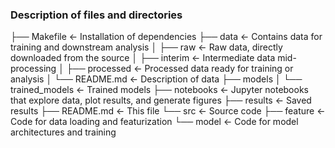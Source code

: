 ### Description of files and directories

├── Makefile    <- Installation of dependencies
├── data    <- Contains data for training and downstream analysis
│   ├── raw    <- Raw data, directly downloaded from the source
│   ├── interim    <- Intermediate data mid-processing
│   ├── processed    <- Processed data ready for training or analysis
│   └── README.md    <- Description of data
├── models
│   └── trained_models    <- Trained models
├── notebooks    <- Jupyter notebooks that explore data, plot results, and generate figures
├── results    <- Saved results
├── README.md    <- This file
└── src    <- Source code
    ├── feature    <- Code for data loading and featurization
    └── model    <- Code for model architectures and training

